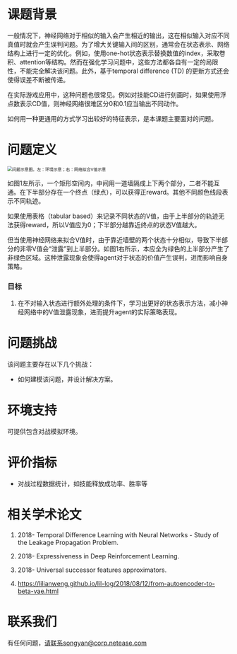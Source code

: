 # 课题背景

一般情况下，神经网络对于相似的输入会产生相近的输出，这在相似输入对应不同真值时就会产生误判问题。为了增大关键输入间的区别，通常会在状态表示、网络结构上进行一定的优化。例如，使用one-hot状态表示替换数值的index，采取卷积、attention等结构。然而在强化学习问题中，这些方法都各自有一定的局限性，不能完全解决该问题。此外，基于temporal difference (TD) 的更新方式还会使得误差不断被传递。

在实际游戏应用中，这种问题也很常见。例如对技能CD进行刻画时，如果使用浮点数表示CD值，则神经网络很难区分0和0.1应当输出不同动作。

如何用一种更通用的方式学习出较好的特征表示，是本课题主要面对的问题。

# 问题定义

<img src="[https://github.com/FuxiRL/FuxiRL-research-book/blob/master/.assets/%E5%BC%BA%E5%8C%96%E5%AD%A6%E4%B9%A0%E7%8A%B6%E6%80%81%E7%89%B9%E5%BE%81%E8%A1%A8%E7%A4%BA%E5%AD%A6%E4%B9%A0/image-20200113144153801.png](https://github.com/FuxiRL/FuxiRL-research-book/blob/master/.assets/强化学习状态特征表示学习/image-20200113144153801.png)" alt="问题示意图。左：环境示意；右：网络拟合V值示意" style="zoom:67%;" />

如图1左所示，一个矩形空间内，中间用一道墙隔成上下两个部分，二者不能互通。在下半部分存在一个终点（绿点），可以获得正reward。其他不同颜色线段表示不同轨迹。

如果使用表格（tabular based）来记录不同状态的V值，由于上半部分的轨迹无法获得reward，所以V值应为0；下半部分越靠近终点的状态V值越大。

但当使用神经网络来拟合V值时，由于靠近墙壁的两个状态十分相似，导致下半部分的非零V值会“泄露”到上半部分。如图1右所示，本应全为绿色的上半部分产生了非绿色区域。这种泄露现象会使得agent对于状态的价值产生误判，进而影响自身策略。

### 目标

1. 在不对输入状态进行额外处理的条件下，学习出更好的状态表示方法，减小神经网络中的V值泄露现象，进而提升agent的实际策略表现。

# 问题挑战

该问题主要存在以下几个挑战：

- 如何建模该问题，并设计解决方案。

# 环境支持

可提供包含对战模拟环境。

# 评价指标

- 对战过程数据统计，如技能释放成功率、胜率等

# 相关学术论文

1. 2018- Temporal Difference Learning with Neural Networks - Study of the Leakage Propagation Problem.

2. 2018- Expressiveness in Deep Reinforcement Learning.

3. 2018- Universal successor features approximators.

4. https://lilianweng.github.io/lil-log/2018/08/12/from-autoencoder-to-beta-vae.html

# 联系我们

有任何问题，请联系songyan@corp.netease.com